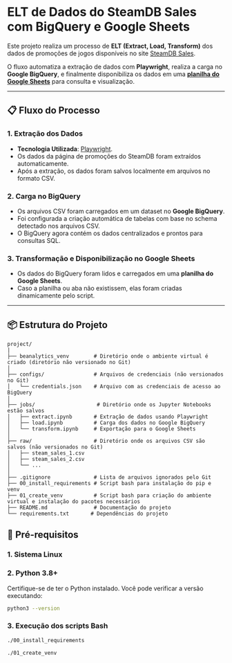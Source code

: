 # ELT de Dados do SteamDB Sales com BigQuery e Google Sheets

Este projeto realiza um processo de **ELT (Extract, Load, Transform)** dos dados de promoções de jogos disponíveis no site [SteamDB Sales](https://steamdb.info/sales/). 

O fluxo automatiza a extração de dados com **Playwright**, realiza a carga no **Google BigQuery**, e finalmente disponibiliza os dados em uma **[planilha do Google Sheets](https://docs.google.com/spreadsheets/d/1V8AsvW6Z6zQCE5Gedhbn-yQFxjeYRe3ynlyXXpZ3XPw/edit?usp=sharing)** para consulta e visualização.

---

## 📋 **Fluxo do Processo**

### 1. **Extração dos Dados**
- **Tecnologia Utilizada**: [Playwright](https://playwright.dev/).
- Os dados da página de promoções do SteamDB foram extraídos automaticamente.
- Após a extração, os dados foram salvos localmente em arquivos no formato CSV.

### 2. **Carga no BigQuery**
- Os arquivos CSV foram carregados em um dataset no **Google BigQuery**.
- Foi configurada a criação automática de tabelas com base no schema detectado nos arquivos CSV.
- O BigQuery agora contém os dados centralizados e prontos para consultas SQL.

### 3. **Transformação e Disponibilização no Google Sheets**
- Os dados do BigQuery foram lidos e carregados em uma **planilha do Google Sheets**.
- Caso a planilha ou aba não existissem, elas foram criadas dinamicamente pelo script.

---

## 📦 **Estrutura do Projeto**

```plaintext
project/
|
├── beanalytics_venv        # Diretório onde o ambiente virtual é criado (diretório não versionado no Git)
│
├── configs/                # Arquivos de credenciais (não versionados no Git)
│   └── credentials.json    # Arquivo com as credenciais de acesso ao BigQuery
│
├── jobs/                    # Diretório onde os Jupyter Notebooks estão salvos
│   ├── extract.ipynb       # Extração de dados usando Playwright
│   ├── load.ipynb          # Carga dos dados no Google BigQuery
│   └── transform.ipynb     # Exportação para o Google Sheets
│
├── raw/                    # Diretório onde os arquivos CSV são salvos (não versionados no Git)
│   ├── steam_sales_1.csv
│   ├── steam_sales_2.csv
│   └── ...
│
├── .gitignore              # Lista de arquivos ignorados pelo Git
├── 00_install_requirements # Script bash para instalação do pip e venv
├── 01_create_venv          # Script bash para criação do ambiente virtual e instalação do pacotes necessários
├── README.md               # Documentação do projeto
└── requirements.txt       # Dependências do projeto
```

## 🚀 Pré-requisitos

### 1. Sistema Linux

### 2. Python 3.8+
Certifique-se de ter o Python instalado. Você pode verificar a versão executando:
```bash
python3 --version
```

### 3. Execução dos scripts Bash
```bash
./00_install_requirements
```
```bash
./01_create_venv
```